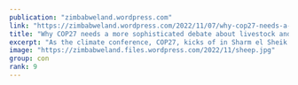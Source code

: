 ```yaml
---
publication: "zimbabweland.wordpress.com"
link: "https://zimbabweland.wordpress.com/2022/11/07/why-cop27-needs-a-more-sophisticated-debate-about-livestock-and-climate-change/"
title: "Why COP27 needs a more sophisticated debate about livestock and climate change"
excerpt: "As the climate conference, COP27, kicks of in Sharm el Sheik in Egypt debates about agriculture and land use will be centre stage. And amongst these discussions the role of livestock in the future …"
image: "https://zimbabweland.files.wordpress.com/2022/11/sheep.jpg"
group: con
rank: 9
---
```

